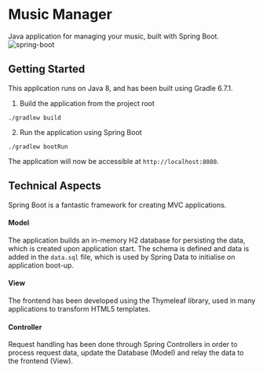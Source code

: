 # Music Manager

Java application for managing your music, built with Spring Boot. ![spring-boot](https://www.dariawan.com/media/images/tech-spring-boot.width-1024.png)

## Getting Started

This application runs on Java 8, and has been built using Gradle 6.7.1.

1. Build the application from the project root

```
./gradlew build
```

2. Run the application using Spring Boot

```
./gradlew bootRun
```

The application will now be accessible at `http://localhost:8080`.

## Technical Aspects

Spring Boot is a fantastic framework for creating MVC applications.

#### Model
The application builds an in-memory H2 database for persisting the data, which is created upon application start.
The schema is defined and data is added in the `data.sql` file, which is used by Spring Data to initialise on application boot-up.

#### View
The frontend has been developed using the Thymeleaf library, used in many applications to transform HTML5 templates.

#### Controller
Request handling has been done through Spring Controllers in order to process request data, update the Database (Model) and relay the data to the frontend (View).